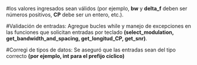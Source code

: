 #los valores ingresados sean válidos
         (por ejemplo, **bw** y **delta_f** deben ser números positivos, **CP** debe ser un entero, etc.).

#Validación de entradas: 
Agregue bucles while y manejo de excepciones en las funciones que solicitan entradas por teclado **(select_modulation, get_bandwidth_and_spacing, get_longitud_CP, get_snr)**.

#Corregi de tipos de datos:
Se aseguró que las entradas sean del tipo correcto **(por ejemplo, int para el prefijo cíclico)**
